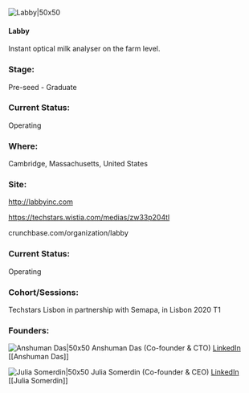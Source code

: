 

![Labby|50x50](https://res.cloudinary.com/crunchbase-production/image/upload/qbqqltikkjrevl4bnbtm)

#### Labby
Instant optical milk analyser on the farm level.

### Stage: 
Pre-seed - Graduate 

### Current Status: 
Operating

### Where:
Cambridge, Massachusetts, United States

### Site:
http://labbyinc.com

https://techstars.wistia.com/medias/zw33p204tl

crunchbase.com/organization/labby

### Current Status: 
Operating

### Cohort/Sessions: 
Techstars Lisbon in partnership with Semapa, in Lisbon 2020 T1

### Founders: 

![Anshuman Das|50x50](https://apimg.techstars.com/connect/images/image_files/5e73d96534a60d6abc00009d/original/DSC_3022-XL.jpg.800x800_1.jpg) Anshuman Das (Co-founder & CTO) [LinkedIn](https://linkedin.com/in/anshumanjdas) [[Anshuman Das]]

![Julia Somerdin|50x50](https://apimg.techstars.com/connect/images/image_files/5ea1e117a36c1125a6000001/original/Julia.jpg) Julia Somerdin (Co-founder & CEO) [LinkedIn](https://linkedin.com/in/juliasomerdin) [[Julia Somerdin]]


